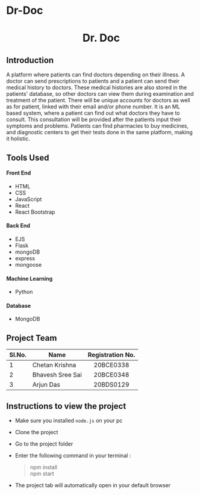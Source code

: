 # Dr-Doc
<h1 align="center"> Dr. Doc </h1>

## Introduction

A platform where patients can find doctors depending on their illness. A doctor can send prescriptions to patients and a patient can send their medical history to doctors. These medical histories are also stored in the patients' database, so other doctors can view them during examination and treatment of the patient. There will be unique accounts for doctors as well as for patient, linked with their email and/or phone number. It is an ML based system, where a patient can find out what doctors they have to consult. This consultation will be provided after the patients input their symptoms and problems. Patients can find pharmacies to buy medicines, and diagnostic centers to get their tests done in the same platform, making it holistic.

## Tools Used

#### Front End
- HTML
- CSS
- JavaScript
- React
- React Bootstrap

#### Back End
- EJS
- Flask
- mongoDB
- express
- mongoose

#### Machine Learning
- Python

#### Database
- MongoDB

## Project Team

|Sl.No.  | Name  | Registration No. |
|-| ------------- |:-------------:|
|1| Chetan Krishna  | 20BCE0338     |
|2| Bhavesh Sree Sai     | 20BCE0348     |
|3| Arjun Das       | 20BDS0129     |

## Instructions to view the project

- Make sure you installed `node.js` on your pc
- Clone the project
- Go to the project folder
- Enter the following command in your terminal :

  > npm install <br />
  > npm start
- The project tab will automatically open in your default browser
